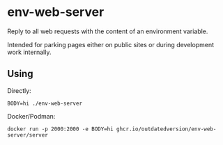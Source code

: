 # env-web-server

Reply to all web requests with the content of an environment variable.

Intended for parking pages either on public sites or during development work internally.

## Using

Directly:

```console
BODY=hi ./env-web-server
```

Docker/Podman:

```console
docker run -p 2000:2000 -e BODY=hi ghcr.io/outdatedversion/env-web-server/server
```
